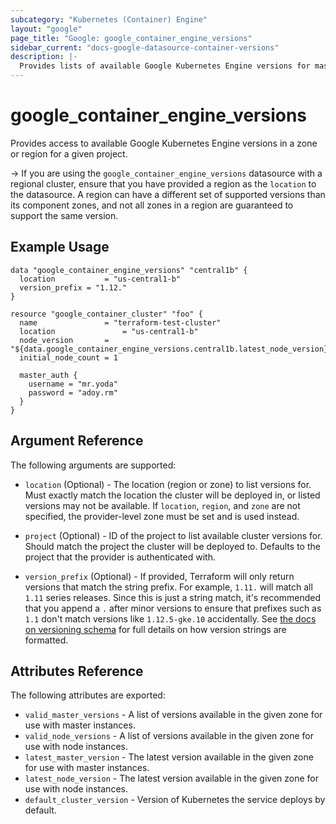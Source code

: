 ```yaml
---
subcategory: "Kubernetes (Container) Engine"
layout: "google"
page_title: "Google: google_container_engine_versions"
sidebar_current: "docs-google-datasource-container-versions"
description: |-
  Provides lists of available Google Kubernetes Engine versions for masters and nodes.
---
```


# google\_container\_engine\_versions

Provides access to available Google Kubernetes Engine versions in a zone or region for a given project.

-> If you are using the `google_container_engine_versions` datasource with a
regional cluster, ensure that you have provided a region as the `location` to
the datasource. A region can have a different set of supported versions than
its component zones, and not all zones in a region are guaranteed to
support the same version.

## Example Usage

```hcl
data "google_container_engine_versions" "central1b" {
  location           = "us-central1-b"
  version_prefix = "1.12."
}

resource "google_container_cluster" "foo" {
  name               = "terraform-test-cluster"
  location               = "us-central1-b"
  node_version       = "${data.google_container_engine_versions.central1b.latest_node_version}"
  initial_node_count = 1

  master_auth {
    username = "mr.yoda"
    password = "adoy.rm"
  }
}
```

## Argument Reference

The following arguments are supported:

* `location` (Optional) - The location (region or zone) to list versions for.
Must exactly match the location the cluster will be deployed in, or listed
versions may not be available. If `location`, `region`, and `zone` are not
specified, the provider-level zone must be set and is used instead.

* `project` (Optional) - ID of the project to list available cluster versions for. Should match the project the cluster will be deployed to.
  Defaults to the project that the provider is authenticated with.

* `version_prefix` (Optional) - If provided, Terraform will only return versions
that match the string prefix. For example, `1.11.` will match all `1.11` series
releases. Since this is just a string match, it's recommended that you append a
`.` after minor versions to ensure that prefixes such as `1.1` don't match
versions like `1.12.5-gke.10` accidentally. See [the docs on versioning schema](https://cloud.google.com/kubernetes-engine/versioning-and-upgrades#versioning_scheme)
for full details on how version strings are formatted.

## Attributes Reference

The following attributes are exported:

* `valid_master_versions` - A list of versions available in the given zone for use with master instances.
* `valid_node_versions` - A list of versions available in the given zone for use with node instances.
* `latest_master_version` - The latest version available in the given zone for use with master instances.
* `latest_node_version` - The latest version available in the given zone for use with node instances.
* `default_cluster_version` - Version of Kubernetes the service deploys by default.
